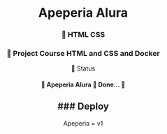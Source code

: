 <h1 align="center">Apeperia Alura </h1>

<h3 align="center">
    🔗 HTML CSS 
</h3>


<h3 align="center">
    🔗 Project Course HTML and CSS and Docker 
</h3>


<p align="center">🚀  Status</p>

<h4 align="center"> 
	🚧 Apeperia Alura 🚀 Done...  🚧

</h4>



<h2 align="center"> ### Deploy </h2> 
<p align="center">
 Apeperia = v1

</p>